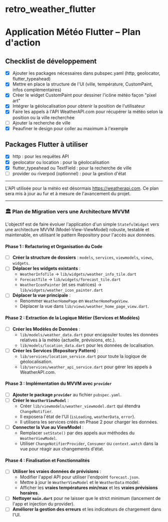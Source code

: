 # retro_weather_flutter

# Application Météo Flutter – Plan d'action

## Checklist de développement

- [x] Ajouter les packages nécessaires dans pubspec.yaml (http, geolocator, flutter_typeahead)
- [x] Mettre en place la structure de l'UI (ville, température, CustomPaint, infos complémentaires)
- [x] Créer le widget CustomPaint pour dessiner l'icône météo façon "pixel art"
- [x] Intégrer la géolocalisation pour obtenir la position de l'utilisateur
- [x] Faire les appels à l'API WeatherAPI.com pour récupérer la météo selon la position ou la ville recherchée
- [ ] Ajouter la recherche de ville
- [x] Peaufiner le design pour coller au maximum à l'exemple

## Packages Flutter à utiliser
- [x] http : pour les requêtes API
- [x] geolocator ou location : pour la géolocalisation
- [x] flutter_typeahead ou TextField : pour la recherche de ville
- [ ] provider ou riverpod (optionnel) : pour la gestion d'état

---

L'API utilisée pour la météo est désormais https://weatherapi.com.
Ce plan sera mis à jour au fur et à mesure de l'avancement du projet.

---

### 🏛️ Plan de Migration vers une Architecture MVVM

L'objectif est de faire évoluer l'application d'un simple `StatefulWidget` vers une architecture MVVM (Model-View-ViewModel) robuste, testable et maintenable, en utilisant le pattern Repository pour l'accès aux données.

#### Phase 1 : Refactoring et Organisation du Code
- [ ] **Créer la structure de dossiers** : `models`, `services`, `viewmodels`, `views`, `widgets`.
- [ ] **Déplacer les widgets existants** :
  - `WeatherInfoTile` → `lib/widgets/weather_info_tile.dart`
  - `ForecastTile` → `lib/widgets/forecast_tile.dart`
  - `WeatherIconPainter` (et ses matrices) → `lib/widgets/weather_icon_painter.dart`
- [ ] **Déplacer la vue principale** :
  - Renommer `WeatherHomePage` en `WeatherHomePageView`.
  - Déplacer la vue dans `lib/views/weather_home_page_view.dart`.

#### Phase 2 : Extraction de la Logique Métier (Services et Modèles)
- [ ] **Créer les Modèles de Données** :
  - `lib/models/weather_data.dart` pour encapsuler toutes les données relatives à la météo (actuelle, prévisions, etc.).
  - `lib/models/location_data.dart` pour les données de localisation.
- [ ] **Créer les Services (Repository Pattern)** :
  - `lib/services/location_service.dart` pour toute la logique de géolocalisation.
  - `lib/services/weather_api_service.dart` pour gérer les appels à WeatherAPI.com.

#### Phase 3 : Implémentation du MVVM avec `provider`
- [ ] **Ajouter le package `provider`** au fichier `pubspec.yaml`.
- [ ] **Créer le `WeatherViewModel`** :
  - Créer `lib/viewmodels/weather_viewmodel.dart` qui étendra `ChangeNotifier`.
  - Il exposera l'état de l'UI (`isLoading`, `weatherData`, `error`).
  - Il utilisera les services créés en Phase 2 pour charger les données.
- [ ] **Connecter la Vue au ViewModel** :
  - Remplacer `setState()` par des appels aux méthodes du `WeatherViewModel`.
  - Utiliser `ChangeNotifierProvider`, `Consumer` ou `context.watch` dans la vue pour réagir aux changements d'état.

#### Phase 4 : Finalisation et Fonctionnalités
- [ ] **Utiliser les vraies données de prévisions** :
  - Modifier l'appel API pour utiliser l'endpoint `forecast.json`.
  - Mettre à jour le `WeatherViewModel` et le `WeatherData` model.
  - Afficher les **vraies températures min/max** et les **vraies prévisions horaires**.
- [ ] **Nettoyer `main.dart`** pour ne laisser que le strict minimum (lancement de l'app et injection du provider).
- [ ] **Améliorer la gestion des erreurs** et les indicateurs de chargement dans l'UI.